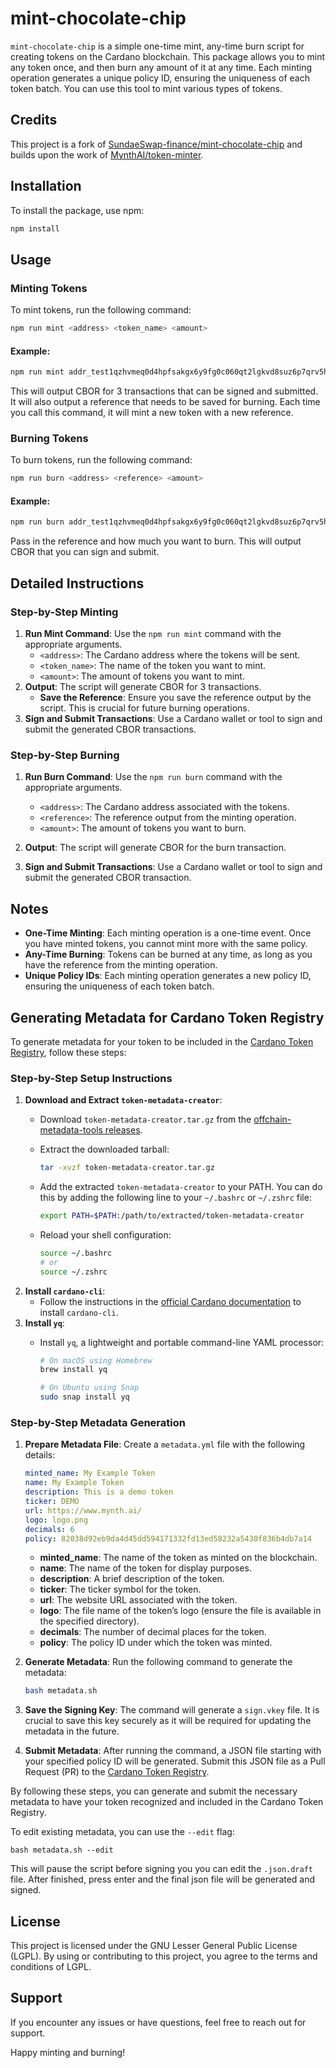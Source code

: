 # mint-chocolate-chip

`mint-chocolate-chip` is a simple one-time mint, any-time burn script
for creating tokens on the Cardano blockchain. This package allows you
to mint any token once, and then burn any amount of it at any time. Each
minting operation generates a unique policy ID, ensuring the uniqueness
of each token batch. You can use this tool to mint various types of
tokens.

## Credits

This project is a fork of
[SundaeSwap-finance/mint-chocolate-chip](https://github.com/SundaeSwap-finance/mint-chocolate-chip)
and builds upon the work of
[MynthAI/token-minter](https://github.com/MynthAI/token-minter).

## Installation

To install the package, use npm:

``` bash
npm install
```

## Usage

### Minting Tokens

To mint tokens, run the following command:

``` bash
npm run mint <address> <token_name> <amount>
```

#### Example:

``` bash
npm run mint addr_test1qzhvmeq0d4hpfsakgx6y9fg0c060qt2lgkvd8suz6p7qrv5h4ygl4jl2rg5zn0cfgv7la58hgn9xwqu3eflc28yqd7nq2ck7fk demo 1000
```

This will output CBOR for 3 transactions that can be signed and
submitted. It will also output a reference that needs to be saved for
burning. Each time you call this command, it will mint a new token with
a new reference.

### Burning Tokens

To burn tokens, run the following command:

``` bash
npm run burn <address> <reference> <amount>
```

#### Example:

``` bash
npm run burn addr_test1qzhvmeq0d4hpfsakgx6y9fg0c060qt2lgkvd8suz6p7qrv5h4ygl4jl2rg5zn0cfgv7la58hgn9xwqu3eflc28yqd7nq2ck7fk 3dcebf74fe00edc5d7795a02891f6d32b3f235fc7990b05b9c08e293dcadc622 1000
```

Pass in the reference and how much you want to burn. This will output
CBOR that you can sign and submit.

## Detailed Instructions

### Step-by-Step Minting

1.  **Run Mint Command**: Use the `npm run mint` command with the
    appropriate arguments.
      - `<address>`: The Cardano address where the tokens will be sent.
      - `<token_name>`: The name of the token you want to mint.
      - `<amount>`: The amount of tokens you want to mint.
2.  **Output**: The script will generate CBOR for 3 transactions.
      - **Save the Reference**: Ensure you save the reference output by
        the script. This is crucial for future burning operations.
3.  **Sign and Submit Transactions**: Use a Cardano wallet or tool to
    sign and submit the generated CBOR transactions.

### Step-by-Step Burning

1.  **Run Burn Command**: Use the `npm run burn` command with the
    appropriate arguments.
    
      - `<address>`: The Cardano address associated with the tokens.
      - `<reference>`: The reference output from the minting operation.
      - `<amount>`: The amount of tokens you want to burn.

2.  **Output**: The script will generate CBOR for the burn transaction.

3.  **Sign and Submit Transactions**: Use a Cardano wallet or tool to
    sign and submit the generated CBOR transaction.

## Notes

  - **One-Time Minting**: Each minting operation is a one-time event.
    Once you have minted tokens, you cannot mint more with the same
    policy.
  - **Any-Time Burning**: Tokens can be burned at any time, as long as
    you have the reference from the minting operation.
  - **Unique Policy IDs**: Each minting operation generates a new policy
    ID, ensuring the uniqueness of each token batch.

## Generating Metadata for Cardano Token Registry

To generate metadata for your token to be included in the [Cardano Token
Registry](https://github.com/cardano-foundation/cardano-token-registry),
follow these steps:

### Step-by-Step Setup Instructions

1.  **Download and Extract `token-metadata-creator`**:
      - Download `token-metadata-creator.tar.gz` from the
        [offchain-metadata-tools
        releases](https://github.com/input-output-hk/offchain-metadata-tools/releases).
    
      - Extract the downloaded tarball:
        
        ``` bash
        tar -xvzf token-metadata-creator.tar.gz
        ```
    
      - Add the extracted `token-metadata-creator` to your PATH. You can
        do this by adding the following line to your `~/.bashrc` or
        `~/.zshrc` file:
        
        ``` bash
        export PATH=$PATH:/path/to/extracted/token-metadata-creator
        ```
    
      - Reload your shell configuration:
        
        ``` bash
        source ~/.bashrc
        # or
        source ~/.zshrc
        ```
2.  **Install `cardano-cli`**:
      - Follow the instructions in the [official Cardano
        documentation](https://docs.cardano.org/getting-started/installing-the-cardano-node)
        to install `cardano-cli`.
3.  **Install `yq`**:
      - Install `yq`, a lightweight and portable command-line YAML
        processor:
        
        ``` bash
        # On macOS using Homebrew
        brew install yq
        
        # On Ubuntu using Snap
        sudo snap install yq
        ```

### Step-by-Step Metadata Generation

1.  **Prepare Metadata File**: Create a `metadata.yml` file with the
    following details:
    
    ``` yaml
    minted_name: My Example Token
    name: My Example Token
    description: This is a demo token
    ticker: DEMO
    url: https://www.mynth.ai/
    logo: logo.png
    decimals: 6
    policy: 82038d92eb9da4d45dd594171332fd13ed58232a5430f836b4db7a14
    ```
    
      - **minted\_name**: The name of the token as minted on the
        blockchain.
      - **name**: The name of the token for display purposes.
      - **description**: A brief description of the token.
      - **ticker**: The ticker symbol for the token.
      - **url**: The website URL associated with the token.
      - **logo**: The file name of the token’s logo (ensure the file is
        available in the specified directory).
      - **decimals**: The number of decimal places for the token.
      - **policy**: The policy ID under which the token was minted.

2.  **Generate Metadata**: Run the following command to generate the
    metadata:
    
    ``` bash
    bash metadata.sh
    ```

3.  **Save the Signing Key**: The command will generate a `sign.vkey`
    file. It is crucial to save this key securely as it will be required
    for updating the metadata in the future.

4.  **Submit Metadata**: After running the command, a JSON file starting
    with your specified policy ID will be generated. Submit this JSON
    file as a Pull Request (PR) to the [Cardano Token
    Registry](https://github.com/cardano-foundation/cardano-token-registry).

By following these steps, you can generate and submit the necessary
metadata to have your token recognized and included in the Cardano Token
Registry.

To edit existing metadata, you can use the `--edit` flag:

``` shell
bash metadata.sh --edit
```

This will pause the script before signing you you can edit the
`.json.draft` file. After finished, press enter and the final json file
will be generated and signed.

## License

This project is licensed under the GNU Lesser General Public License
(LGPL). By using or contributing to this project, you agree to the terms
and conditions of LGPL.

## Support

If you encounter any issues or have questions, feel free to reach out
for support.

Happy minting and burning\!
